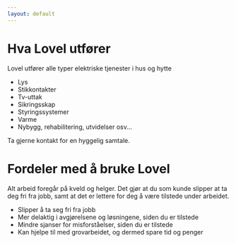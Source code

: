 ```yaml
---
layout: default
---
```


# Hva Lovel utfører

Lovel utfører alle typer elektriske tjenester i hus og hytte

- Lys
- Stikkontakter
- Tv-uttak
- Sikringsskap
- Styringssystemer
- Varme
- Nybygg, rehabilitering, utvidelser osv...

Ta gjerne kontakt for en hyggelig samtale.

# Fordeler med å bruke Lovel
Alt arbeid foregår på kveld og helger. Det gjør at du som kunde slipper at ta deg fri fra jobb, samt at det er lettere for deg å være tilstede under arbeidet.

- Slipper å ta seg fri fra jobb
- Mer delaktig i avgjørelsene og løsningene, siden du er tilstede
- Mindre sjanser for misforståelser, siden du er tilstede
- Kan hjelpe til med grovarbeidet, og dermed spare tid og penger
